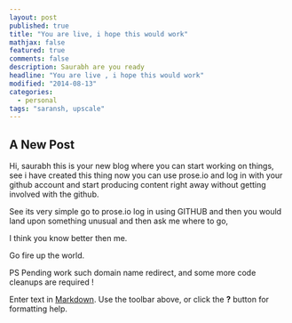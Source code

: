 ```yaml
---
layout: post
published: true
title: "You are live, i hope this would work"
mathjax: false
featured: true
comments: false
description: Saurabh are you ready
headline: "You are live , i hope this would work"
modified: "2014-08-13"
categories: 
  - personal
tags: "saransh, upscale"
---
```


## A New Post

Hi, saurabh this is your new blog where you can start working on things, see
i have created this thing now you can use prose.io and log in with your github account and start producing content right away without getting involved with the github.

See its very simple go to prose.io log in using GITHUB and then you would land upon something unusual and then ask me where to go, 

I think you know better then me.

Go fire up the world.

PS 
Pending work such domain name redirect, 
and some more code cleanups are required !

Enter text in [Markdown](http://daringfireball.net/projects/markdown/). Use the toolbar above, or click the **?** button for formatting help.